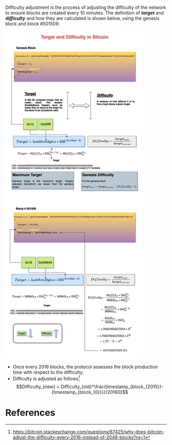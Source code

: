 Difficulty adjustment is the process of adjusting the difficulty of the network to ensure blocks are created every 10 minutes. The definition of ***target*** and ***difficulty*** and how they are calculated is shown below, using the genesis block and block #501509. 

![](images/difficulty_adjustment%201.jpg)

- Once every 2016 blocks, the protocol assesses the block production time with respect to the difficulty. 
- Difficulty is adjusted as follows[^1]
$$Difficulty_{new} = Difficulty_{old}*\frac{timestamp_{block_{2015}}-{timestamp_{block_{0}}}}{20160}$$

# References
[^1]: https://bitcoin.stackexchange.com/questions/67425/why-does-bitcoin-adjust-the-difficulty-every-2016-instead-of-2048-blocks?rq=1